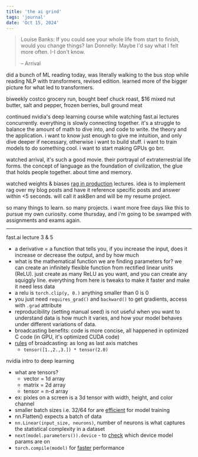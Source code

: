 ```yaml
---
title: 'the ai grind'
tags: 'journal'
date: 'Oct 15, 2024'
---
```


> Louise Banks: If you could see your whole life from start to finish, would you change things?
> Ian Donnelly: Maybe I'd say what I felt more often. I-I don't know.
>
> – Arrival

did a bunch of ML reading today, was literally walking to the bus stop while reading NLP with transformers, revised edition. learned more of the bigger picture for what led to transformers.

biweekly costco grocery run, bought beef chuck roast, $16 mixed nut butter, salt and pepper, frozen berries, bull ground meat

continued nvidia's deep learning course while watching fast.ai lectures concurrently. everything is slowly connecting together. it's a struggle to balance the amount of math to dive into, and code to write. the theory and the application. i want to know just enough to give me intuition, and only dive deeper if necessary, otherwise i want to build stuff. i want to train models to do something cool. i want to start making GPUs go brr.

watched arrival, it's such a good movie. their portrayal of extraterrestrial life forms. the concept of language as the foundation of civilization, the glue that holds people together. about time and memory.

watched weights & biases [rag in production](https://www.wandb.courses/courses/take/rag-in-production) lectures. idea is to implement rag over my blog posts and have it reference specific posts and answer within <5 seconds. will call it askBen and will be my resume project.

so many things to learn. so many projects. i want more free days like this to pursue my own curiosity. come thursday, and i'm going to be swamped with assignments and exams again.

---

fast.ai lecture 3 & 5

- a derivative = a function that tells you, if you increase the input, does it increase or decrease the output, and by how much
- what is the mathematical function we are finding parameters for? we can create an infinitely flexible function from rectified linear units (ReLU). just create as many ReLU as you want, and you can create any squiggly line. everything from here is tweaks to make it faster and make it need less data
- a relu is `torch.clip(y, 0.)` anything smaller than 0 is 0
- you just need `requires_grad()` and `backward()` to get gradients, access with `.grad` attribute
- reproducibility (setting manual seed) is not useful when you want to understand data is how much it varies, and how your model behaves under different variations of data.
- broadcasting benefits: code is more concise, all happened in optimized C code (in GPU, it's optimized CUDA code)
- [rules](https://numpy.org/devdocs/user/basics.broadcasting.html) of broadcasting: as long as last axis matches
  - `tensor([1.,2.,3.]) * tensor(2.0)`

nvidia intro to deep learning

- what are tensors?
  - vector = 1d array
  - matrix = 2d array
  - tensor = n-d array
- ex: pixles on a screen is a 3d tensor with width, height, and color channel
- smaller batch sizes i.e. 32/64 for are [efficient](https://arxiv.org/pdf/1804.07612) for model training
- nn.Flatten() expects a batch of data
- `nn.Linear(input_size, neurons)`, number of neurons is what captures the statistical complexity in a dataset
- `next(model.parameters()).device` - to [check](https://stackoverflow.com/questions/58926054/how-to-get-the-device-type-of-a-pytorch-module-conveniently) which device model params are on
- `torch.compile(model)` for [faster](https://pytorch.org/tutorials/intermediate/torch_compile_tutorial.html) performance

